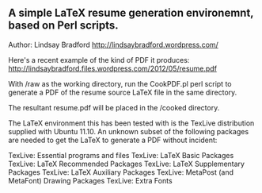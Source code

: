 A simple LaTeX resume generation environemnt, based on Perl scripts.
--------------------------------------------------------------------

Author: Lindsay Bradford <http://lindsaybradford.wordpress.com/>

Here's a recent example of the kind of PDF it produces: 
<http://lindsaybradford.files.wordpress.com/2012/05/resume.pdf>

With /raw as the working directory, run the CookPDF.pl perl script 
to generate a PDF of the resume source LaTeX file in the same directory.

The resultant resume.pdf will be placed in the /cooked directory.

The LaTeX environment this has been tested with is the TexLive distribution
supplied with Ubuntu 11.10. An unknown subset of the following packages are 
needed to get the LaTeX to generate a PDF without incident:

TexLive: Essential programs and files
TexLive: LaTeX Basic Packages
TexLive: LaTeX Recommended Packages
TexLive: LaTeX Supplementary Packages
TexLive: LaTeX Auxiliary Packages
TexLive: MetaPost (and MetaFont) Drawing Packages
TexLive: Extra Fonts
